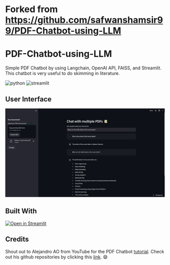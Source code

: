 # Forked from https://github.com/safwanshamsir99/PDF-Chatbot-using-LLM

# PDF-Chatbot-using-LLM
Simple PDF Chatbot by using Langchain, OpenAI API, FAISS, and Streamlit. This chatbot is very useful to do skimming in literature.

<a><img alt = 'python' src="https://img.shields.io/badge/Python-14354C?style=for-the-badge&logo=python&logoColor=white"></a>
<a><img alt='streamlit' src="https://img.shields.io/badge/Streamlit-FF4B4B?style=for-the-badge&logo=Streamlit&logoColor=white"></a>

## **User Interface**

!['Sample GUI'](img/chatbot_gui.JPG)

## Built With

[![Open in Streamlit](https://static.streamlit.io/badges/streamlit_badge_black_white.svg)](https://pdf-chatbot-using-llmgit.streamlit.app/)

## Credits
Shout out to Alejandro AO from YouTube for the PDF Chatbot [tutorial](https://www.youtube.com/watch?v=dXxQ0LR-3Hg). Check out his github repositories by clicking this [link](https://github.com/alejandro-ao/ask-multiple-pdfs/tree/main). :smile:
